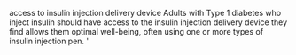access to insulin injection delivery device
Adults with Type 1 diabetes who inject insulin should have access to the insulin injection delivery device they find allows them optimal well-being, often using one or more types of insulin injection pen.
'


